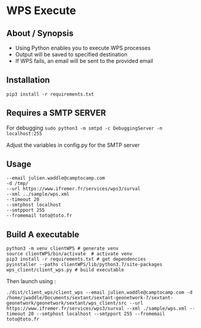 # WPS Execute

## About / Synopsis

* Using Python enables you to execute WPS processes
* Output will be saved to specified destination
* If WPS fails, an email will be sent to the provided email 


## Installation

```pip3 install -r requirements.txt```

## Requires a SMTP SERVER

For debugging 
```sudo python3 -m smtpd -c DebuggingServer -n localhost:255```

Adjust the variables in config.py for the SMTP server

## Usage

```python3 basic_wps.py
--email julien.waddle@camptocamp.com
-d /tmp/
--url https://www.ifremer.fr/services/wps3/surval
--xml ../sample/wps.xml
--timeout 20
--smtphost localhost
--smtpport 255
--fromemail toto@toto.fr
```


## Build A executable

```
python3 -m venv clientWPS # generate venv
source clientWPS/bin/activate  # activate venv
pip3 install -r requirements.txt # get dependencies
pyinstaller --paths clientWPS/lib/python3.7/site-packages wps_client/client_wps.py # build executable
```

Then launch using :
```
./dist/client_wps/client_wps --email julien.waddle@camptocamp.com -d /home/jwaddle/Documents/sextant/sextant-geonetwork-7/sextant-geonetwork/geonetwork/sextant/wps_client/src --url https://www.ifremer.fr/services/wps3/surval --xml ./sample/wps.xml --timeout 20 --smtphost localhost --smtpport 255 --fromemail toto@toto.fr
```

